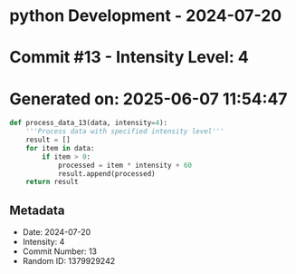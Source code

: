 ﻿# python Development - 2024-07-20
# Commit #13 - Intensity Level: 4
# Generated on: 2025-06-07 11:54:47
```python
def process_data_13(data, intensity=4):
    '''Process data with specified intensity level'''
    result = []
    for item in data:
        if item > 0:
            processed = item * intensity + 60
            result.append(processed)
    return result
```
## Metadata
- Date: 2024-07-20
- Intensity: 4
- Commit Number: 13
- Random ID: 1379929242
